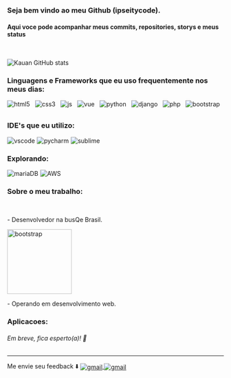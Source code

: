 ### Seja bem vindo ao meu Github (ipseitycode). 
<h4>Aqui voce pode acompanhar meus commits, repositories, storys e meus <br/>status</h4>
‎ ‎ ‎ ‎ ‎ ‎ ‎ ‎ ‎ ‎ ‎ ‎ ‎ ‎ ‎ ‎ ‎ ‎ ‎ ‎ ‎ ‎ 

![Kauan GitHub stats](https://github-readme-stats.vercel.app/api?username=Ipseitycode&show_icons=true&theme=dracula)

 ### Linguagens e Frameworks que eu uso frequentemente nos meus dias:
<div style="display: inline-block">
<img align="center" alt="html5" src="https://img.shields.io/badge/HTML5-E34F26?style=for-the-badge&logo=html5&logoColor=white" style="margin: 0 8px 8px 0;" />
<img align="center" alt="css3" src="https://img.shields.io/badge/CSS3-1572B6?style=for-the-badge&logo=css3&logoColor=white" style="margin: 0 8px 8px 0;" />
<img align="center" alt="js" src="https://img.shields.io/badge/JavaScript-F7DF1E?style=for-the-badge&logo=javascript&logoColor=black" style="margin: 0 8px 8px 0;" />
<img align="center" alt="vue" src="https://img.shields.io/badge/Vue.js-35495E?style=for-the-badge&logo=vue.js&logoColor=4FC08D" style="margin: 0 8px 8px 0;" />
<img align="center" alt="python" src="https://img.shields.io/badge/Python-3776AB?style=for-the-badge&logo=python&logoColor=white" style="margin: 0 8px 8px 0;" />
<img align="center" alt="django" src="https://img.shields.io/badge/Django-092E20?style=for-the-badge&logo=django&logoColor=white" style="margin: 0 8px 8px 0;" />
<img align="center" alt="php" src="https://img.shields.io/badge/PHP-777BB4?style=for-the-badge&logo=php&logoColor=white" style="margin: 0 8px 8px 0;" />
<img align="center" alt="bootstrap" src="https://img.shields.io/badge/Bootstrap-563D7C?style=for-the-badge&logo=bootstrap&logoColor=white" style="margin: 0 8px 8px 0;" />
</div>

### IDE's que eu utilizo:
<div style="display: flex; gap: 5px;">
    <img align="center" alt="vscode" src="https://img.shields.io/badge/Visual_Studio_Code-0078D4?style=for-the-badge&logo=visual%20studio%20code&logoColor=white" />
    <img align="center" alt="pycharm" src="https://img.shields.io/badge/PyCharm-000000.svg?&style=for-the-badge&logo=PyCharm&logoColor=white" />
    <img align="center" alt="sublime" src="https://img.shields.io/badge/sublime_text-%23575757.svg?&style=for-the-badge&logo=sublime-text&logoColor=important" />
</div>

### Explorando:
<div style="display: flex; gap: 5px;">
    <img align="center" alt="mariaDB" src="https://img.shields.io/badge/MariaDB-003545?style=for-the-badge&logo=mariadb&logoColor=white" />
    <img align="center" alt="AWS" src="https://img.shields.io/badge/Amazon_AWS-232F3E?style=for-the-badge&logo=amazon-aws&logoColor=white" />
    <img align="center" alt="" src="" />
</div>

### Sobre o meu trabalho:
<div><br/>
 <p>- Desenvolvedor na busQe Brasil.<p>
 <img height="150" align="center" alt="bootstrap" src="https://i.pinimg.com/736x/75/19/8f/75198fac7f3c02d67b14aeebbbe4e65f.jpg" />
 <p>- Operando em desenvolvimento web.<p>
</div>

### Aplicacoes:
<h6>Em breve, fica esperto(a)! 👀</h6>

<hr />
 Me envie seu feedback ⬇️</h6>
<div style="display: inline-block;">
  <a href="https://www.linkedin.com/in/cauan-gomes-aa40622ba/">
    <img align="center" alt="gmail" src="https://img.shields.io/badge/LinkedIn-0077B5?style=for-the-badge&logo=linkedin&logoColor=white" />
  </a>
  <a href="mailto:cauandeveloper@gmail.com">
    <img align="center" alt="gmail" src="https://img.shields.io/badge/Gmail-D14836?style=for-the-badge&logo=gmail&logoColor=white" />
  </a>
</div>
